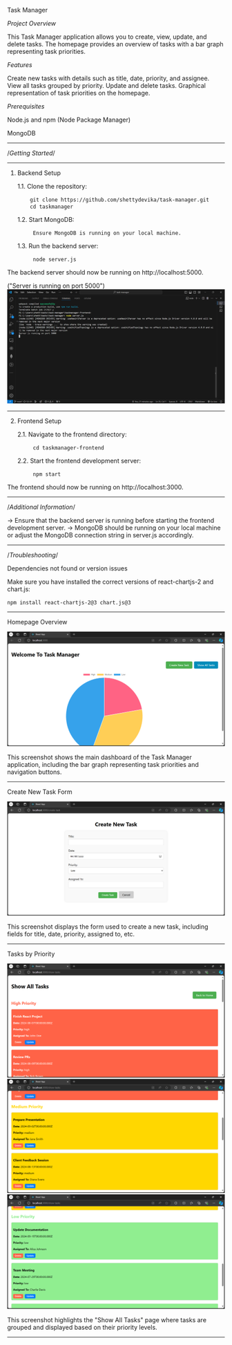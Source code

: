 Task Manager

*Project Overview*

This Task Manager application allows you to create, view, update, and delete tasks. The homepage provides an overview of tasks with a bar graph representing task priorities.


*Features*

Create new tasks with details such as title, date, priority, and assignee.
View all tasks grouped by priority.
Update and delete tasks.
Graphical representation of task priorities on the homepage.

*Prerequisites*

Node.js and npm (Node Package Manager)

MongoDB

----------------------------------------------------------------------------------

/*Getting Started*/

----------------------------------------------------------------------------------

1. Backend Setup

    1.1. Clone the repository:

           git clone https://github.com/shettydevika/task-manager.git
           cd taskmanager

    1.2. Start MongoDB:
   
            Ensure MongoDB is running on your local machine.
    
    1.3. Run the backend server:
            
            node server.js

The backend server should now be running on http://localhost:5000.

("Server is running on port 5000")
![Alt Text](images/backend.png)

----------------------------------------------------------------------------------

2. Frontend Setup

    2.1. Navigate to the frontend directory:
   
            cd taskmanager-frontend

    2.2. Start the frontend development server:
   
            npm start

The frontend should now be running on http://localhost:3000.

----------------------------------------------------------------------------------

/*Additional Information*/

-> Ensure that the backend server is running before starting the frontend development server.
-> MongoDB should be running on your local machine or adjust the MongoDB connection string in server.js accordingly.

----------------------------------------------------------------------------------

/*Troubleshooting*/

Dependencies not found or version issues

Make sure you have installed the correct versions of react-chartjs-2 and chart.js:

    npm install react-chartjs-2@3 chart.js@3

----------------------------------------------------------------------------------

Homepage Overview

![Alt Text](images/homepage.png)

This screenshot shows the main dashboard of the Task Manager application, including the bar graph representing task priorities and navigation buttons.

----------------------------------------------------------------------------------

Create New Task Form

![Alt Text](images/createnewtask.png)

This screenshot displays the form used to create a new task, including fields for title, date, priority, assigned to, etc.

----------------------------------------------------------------------------------
Tasks by Priority

![Alt Text](images/showtasks1.png)
![Alt Text](images/showtasks2.png)
![Alt Text](images/showtasks3.png)

This screenshot highlights the "Show All Tasks" page where tasks are grouped and displayed based on their priority levels.

----------------------------------------------------------------------------------
